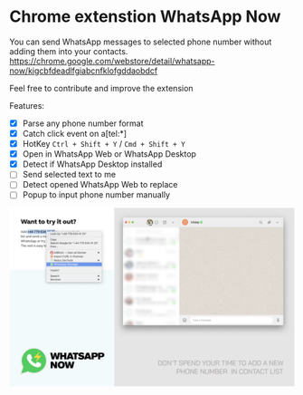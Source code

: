 # Chrome extenstion WhatsApp Now

You can send WhatsApp messages to selected phone number without adding them into your contacts.
https://chrome.google.com/webstore/detail/whatsapp-now/kigcbfdeadlfgiabcnfklofgddaobdcf

Feel free to contribute and improve the extension

Features:
- [x] Parse any phone number format
- [x] Catch click event on a[tel:\*]
- [x] HotKey `Ctrl + Shift + Y` / `Cmd + Shift + Y`
- [x] Open in WhatsApp Web or WhatsApp Desktop
- [x] Detect if WhatsApp Desktop installed
- [ ] Send selected text to me
- [ ] Detect opened WhatsApp Web to replace
- [ ] Popup to input phone number manually

![Screenshot](/screenshot1.png)
